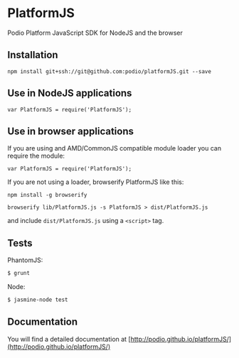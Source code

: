 # PlatformJS

Podio Platform JavaScript SDK for NodeJS and the browser

## Installation

```
npm install git+ssh://git@github.com:podio/platformJS.git --save
```

## Use in NodeJS applications

```
var PlatformJS = require('PlatformJS');
```

## Use in browser applications

If you are using and AMD/CommonJS compatible module loader you can require the module:

```
var PlatformJS = require('PlatformJS');
```

If you are not using a loader, browserify PlatformJS like this:

```
npm install -g browserify

browserify lib/PlatformJS.js -s PlatformJS > dist/PlatformJS.js
```

and include `dist/PlatformJS.js` using a `<script>` tag.

## Tests

PhantomJS:

```sh
$ grunt
```

Node:

```sh
$ jasmine-node test
```

## Documentation

You will find a detailed documentation at [http://podio.github.io/platformJS/](http://podio.github.io/platformJS/)
